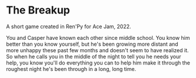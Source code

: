 # The Breakup
A short game created in Ren'Py for Ace Jam, 2022.

You and Casper have known each other since middle school. You know him better than you know yourself, but he's been growing more distant and more unhappy these past few months and doesn't seem to have realized it. So when he calls you in the middle of the night to tell you he needs your help, you know you'll do everything you can to help him make it through the roughest night he's been through in a long, long time.
